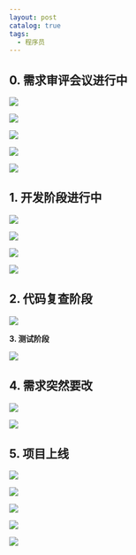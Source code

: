 ```yaml
---
layout: post
catalog: true
tags:
  - 程序员
---
```

## **0. 需求审评会议进行中**

![](http://upload-images.jianshu.io/upload_images/6943526-8c221bbc1874b4c6?imageMogr2/auto-orient/strip%7CimageView2/2/w/1240)



![](http://upload-images.jianshu.io/upload_images/6943526-f3c06490ab9dfd42?imageMogr2/auto-orient/strip%7CimageView2/2/w/1240)



![](http://upload-images.jianshu.io/upload_images/6943526-444ac56b6c33bb39?imageMogr2/auto-orient/strip%7CimageView2/2/w/1240)

![](http://upload-images.jianshu.io/upload_images/6943526-66462ecc44f14a66?imageMogr2/auto-orient/strip%7CimageView2/2/w/1240)



![](http://upload-images.jianshu.io/upload_images/6943526-8c047f8e2c5663c7?imageMogr2/auto-orient/strip%7CimageView2/2/w/1240)



## **1. 开发阶段进行中**

![](http://upload-images.jianshu.io/upload_images/6943526-871b0d4bcd9bf4ad?imageMogr2/auto-orient/strip%7CimageView2/2/w/1240)

![](http://upload-images.jianshu.io/upload_images/6943526-730cf420b86941f9?imageMogr2/auto-orient/strip%7CimageView2/2/w/1240)

![](http://upload-images.jianshu.io/upload_images/6943526-4a58c8518a7e9727?imageMogr2/auto-orient/strip)



![](http://upload-images.jianshu.io/upload_images/6943526-773600085d6b49f5?imageMogr2/auto-orient/strip)



## **2. 代码复查阶段**

![](http://upload-images.jianshu.io/upload_images/6943526-7badd679bc703cc1?imageMogr2/auto-orient/strip%7CimageView2/2/w/1240)

**3. 测试阶段**

![](http://upload-images.jianshu.io/upload_images/6943526-59f638288c14d6d7?imageMogr2/auto-orient/strip%7CimageView2/2/w/1240)



## **4. 需求突然要改**

![](http://upload-images.jianshu.io/upload_images/6943526-9cb67f900ca634be?imageMogr2/auto-orient/strip%7CimageView2/2/w/1240)



![](http://upload-images.jianshu.io/upload_images/6943526-e836b0fb67e35cbc?imageMogr2/auto-orient/strip%7CimageView2/2/w/1240)



## **5. 项目上线** 

![](http://upload-images.jianshu.io/upload_images/6943526-b5f0eb3fc017a817?imageMogr2/auto-orient/strip%7CimageView2/2/w/1240)

![](http://upload-images.jianshu.io/upload_images/6943526-6bfeed82330fa071?imageMogr2/auto-orient/strip%7CimageView2/2/w/1240)

![](http://upload-images.jianshu.io/upload_images/6943526-c15c9fb7ecf4e8c8?imageMogr2/auto-orient/strip%7CimageView2/2/w/1240)

![](http://upload-images.jianshu.io/upload_images/6943526-13ce5bdab4060225?imageMogr2/auto-orient/strip%7CimageView2/2/w/1240)

![](http://upload-images.jianshu.io/upload_images/6943526-f6186dc81f0354fd?imageMogr2/auto-orient/strip)
